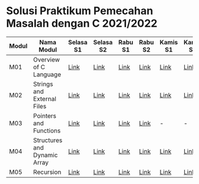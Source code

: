 # Solusi Praktikum Pemecahan Masalah dengan C 2021/2022

|Modul|Nama Modul|Selasa S1|Selasa S2|Rabu S1|Rabu S2|Kamis S1|Kamis S2|Jumat S1|Jumat S2|
|-----|----------|---------|---------|-------|-------|--------|--------|--------|--------|
|M01|Overview of C Language|[Link](https://github.com/el2208-ppmc-2022-b/modul-1-selasa-soal-1-dismaswidyanto)|[Link](https://github.com/el2208-ppmc-2022-b/modul-1-selasa-soal-2-dismaswidyanto)|[Link](https://github.com/el2208-ppmc-2022-c/modul-1-rabu-soal-1-dismaswidyanto)|[Link](https://github.com/el2208-ppmc-2022-c/modul-1-rabu-soal-2-dismaswidyanto)|[Link](https://github.com/el2208-ppmc-2022-a/modul-1-kamis-soal-1-dismaswidyanto)|[Link](https://github.com/el2208-ppmc-2022-a/modul-1-kamis-soal-2-dismaswidyanto)|-|-|
|M02|Strings and External Files|[Link](https://github.com/el2208-ppmc-2022-c/modul-2-selasa-soal-1-dismaswidyanto)|[Link](https://github.com/el2208-ppmc-2022-c/modul-2-selasa-soal-2-dismaswidyanto)|[Link](https://github.com/el2208-ppmc-2022-b/modul-2-rabu-soal-1-dismaswidyanto)|[Link](https://github.com/el2208-ppmc-2022-b/modul-2-rabu-soal-2-dismaswidyanto)|[Link](https://github.com/el2208-ppmc-2022-a/modul-2-kamis-soal-1-dismaswidyanto)|[Link](https://github.com/el2208-ppmc-2022-a/modul-2-kamis-soal-2-dismaswidyanto)|-|-|
|M03|Pointers and Functions|[Link](https://github.com/el2208-ppmc-2022-b/modul-3-selasa-soal-1-dismaswidyanto)|[Link](https://github.com/el2208-ppmc-2022-b/modul-3-selasa-soal-2-dismaswidyanto)|[Link](https://github.com/el2208-ppmc-2022-c/modul-3-rabu-soal-1-dismaswidyanto)|[Link](https://github.com/el2208-ppmc-2022-c/modul-3-rabu-soal-2-dismaswidyanto)|-|-|[Link](https://github.com/el2208-ppmc-2022-a/modul-3-jumat-soal-1-dismaswidyanto)|[Link](https://github.com/el2208-ppmc-2022-a/modul-3-jumat-soal-2-dismaswidyanto)|
|M04|Structures and Dynamic Array|[Link](https://github.com/el2208-ppmc-2022-c/modul-4-selasa-soal-1-dismaswidyanto)|[Link](https://github.com/el2208-ppmc-2022-c/modul-4-selasa-soal-2-dismaswidyanto)|[Link](https://github.com/el2208-ppmc-2022-b/modul-4-rabu-soal-1-dismaswidyanto)|[Link](https://github.com/el2208-ppmc-2022-b/modul-4-rabu-soal-2-dismaswidyanto)|[Link](https://github.com/el2208-ppmc-2022-a/modul-4-kamis-soal-1-dismaswidyanto)|[Link](https://github.com/el2208-ppmc-2022-a/modul-4-kamis-soal-2-dismaswidyanto)|-|-|
|M05|Recursion|[Link](https://github.com/el2208-ppmc-2022-b/modul-5-selasa-soal-1-dismaswidyanto)|[Link](https://github.com/el2208-ppmc-2022-b/modul-5-selasa-soal-2-dismaswidyanto)|[Link](https://github.com/el2208-ppmc-2022-c/modul-5-rabu-soal-1-dismaswidyanto)|[Link](https://github.com/el2208-ppmc-2022-c/modul-5-rabu-soal-2-dismaswidyanto)|[Link](https://github.com/el2208-ppmc-2022-a/modul-5-kamis-soal-1-dismaswidyanto)|[Link](https://github.com/el2208-ppmc-2022-a/modul-5-kamis-soal-2-dismaswidyanto)|-|-|
